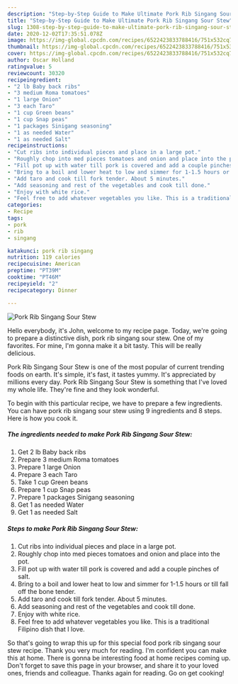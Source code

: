 ```yaml
---
description: "Step-by-Step Guide to Make Ultimate Pork Rib Singang Sour Stew"
title: "Step-by-Step Guide to Make Ultimate Pork Rib Singang Sour Stew"
slug: 1308-step-by-step-guide-to-make-ultimate-pork-rib-singang-sour-stew
date: 2020-12-02T17:35:51.078Z
image: https://img-global.cpcdn.com/recipes/6522423833788416/751x532cq70/pork-rib-singang-sour-stew-recipe-main-photo.jpg
thumbnail: https://img-global.cpcdn.com/recipes/6522423833788416/751x532cq70/pork-rib-singang-sour-stew-recipe-main-photo.jpg
cover: https://img-global.cpcdn.com/recipes/6522423833788416/751x532cq70/pork-rib-singang-sour-stew-recipe-main-photo.jpg
author: Oscar Holland
ratingvalue: 5
reviewcount: 30320
recipeingredient:
- "2 lb Baby back ribs"
- "3 medium Roma tomatoes"
- "1 large Onion"
- "3 each Taro"
- "1 cup Green beans"
- "1 cup Snap peas"
- "1 packages Sinigang seasoning"
- "1 as needed Water"
- "1 as needed Salt"
recipeinstructions:
- "Cut ribs into individual pieces and place in a large pot."
- "Roughly chop into med pieces tomatoes and onion and place into the pot."
- "Fill pot up with water till pork is covered and add a couple pinches of salt."
- "Bring to a boil and lower heat to low and simmer for 1-1.5 hours or till fall off the bone tender."
- "Add taro and cook till fork tender. About 5 minutes."
- "Add seasoning and rest of the vegetables and cook till done."
- "Enjoy with white rice."
- "Feel free to add whatever vegetables you like. This is a traditional Filipino dish that I love."
categories:
- Recipe
tags:
- pork
- rib
- singang

katakunci: pork rib singang 
nutrition: 119 calories
recipecuisine: American
preptime: "PT39M"
cooktime: "PT46M"
recipeyield: "2"
recipecategory: Dinner

---
```



![Pork Rib Singang Sour Stew](https://img-global.cpcdn.com/recipes/6522423833788416/751x532cq70/pork-rib-singang-sour-stew-recipe-main-photo.jpg)

Hello everybody, it's John, welcome to my recipe page. Today, we're going to prepare a distinctive dish, pork rib singang sour stew. One of my favorites. For mine, I'm gonna make it a bit tasty. This will be really delicious.

Pork Rib Singang Sour Stew is one of the most popular of current trending foods on earth. It's simple, it's fast, it tastes yummy. It's appreciated by millions every day. Pork Rib Singang Sour Stew is something that I've loved my whole life. They're fine and they look wonderful.




To begin with this particular recipe, we have to prepare a few ingredients. You can have pork rib singang sour stew using 9 ingredients and 8 steps. Here is how you cook it.

<!--inarticleads1-->

##### The ingredients needed to make Pork Rib Singang Sour Stew:

1. Get 2 lb Baby back ribs
1. Prepare 3 medium Roma tomatoes
1. Prepare 1 large Onion
1. Prepare 3 each Taro
1. Take 1 cup Green beans
1. Prepare 1 cup Snap peas
1. Prepare 1 packages Sinigang seasoning
1. Get 1 as needed Water
1. Get 1 as needed Salt




<!--inarticleads2-->

##### Steps to make Pork Rib Singang Sour Stew:

1. Cut ribs into individual pieces and place in a large pot.
1. Roughly chop into med pieces tomatoes and onion and place into the pot.
1. Fill pot up with water till pork is covered and add a couple pinches of salt.
1. Bring to a boil and lower heat to low and simmer for 1-1.5 hours or till fall off the bone tender.
1. Add taro and cook till fork tender. About 5 minutes.
1. Add seasoning and rest of the vegetables and cook till done.
1. Enjoy with white rice.
1. Feel free to add whatever vegetables you like. This is a traditional Filipino dish that I love.




So that's going to wrap this up for this special food pork rib singang sour stew recipe. Thank you very much for reading. I'm confident you can make this at home. There is gonna be interesting food at home recipes coming up. Don't forget to save this page in your browser, and share it to your loved ones, friends and colleague. Thanks again for reading. Go on get cooking!

